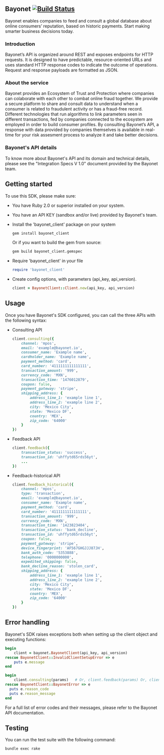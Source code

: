 ## Bayonet [![Build Status](https://travis-ci.org/Bayonet-Client/bayonet-ruby.svg?branch=master)](https://travis-ci.org/Bayonet-Client/bayonet-ruby)
Bayonet enables companies to feed and consult a global database about online consumers’ reputation, based on historic payments. Start making smarter business decisions today.

### Introduction
Bayonet’s API is organized around REST and exposes endpoints for HTTP requests. It is designed to have predictable, resource-oriented URLs and uses standard HTTP response codes to indicate the outcome of operations. Request and response payloads are formatted as JSON.

### About the service
Bayonet provides an Ecosystem of Trust and Protection where companies can colaborate with each other to combat online fraud together. We provide a secure platform to share and consult data to understand when a consumer is related to fraudulent activity or has a fraud-free record. Different technologies that run algorithms to link parameters seen in different transactions, fed by companies connected to the ecosystem are employed in order to build consumer profiles. By consulting Bayonet’s API, a response with data provided by companies themselves is available in real-time for your risk assesment process to analyze it and take better decisions.

### Bayonet's API details
To know more about Bayonet's API and its domain and technical details, please see the "Integration Specs V 1.0" document provided by the Bayonet team.

## Getting started
To use this SDK, please make sure:
  * You have Ruby 2.0 or superior installed on your system.
  * You have an API KEY (sandbox and/or live) provided by Bayonet's team.
  * Install the 'bayonet_client' package on your system
  
    ```sh
    gem install bayonet_client
    ```
    Or if you want to build the gem from source:
    
    ```sh
    gem build bayonet_client.gemspec
    ```
  * Require 'bayonet_client' in your file

    ```ruby
    require 'bayonet_client'
    ```
  * Create config options, with parameters (api_key, api_version).

    ```ruby
    client = BayonetClient::Client.new(api_key, api_version)
    ```
    
## Usage
Once you have Bayonet's SDK configured, you can call the three APIs with the following syntax:
  * Consulting API
  
    ```ruby
    client.consulting({
        channel: 'mpos',
        email: 'example@bayonet.io',
        consumer_name: 'Example name',
        cardholder_name: 'Example name',
        payment_method: 'card',
        card_number: '4111111111111111',
        transaction_amount: '999',
        currency_code: 'MXN',
        transaction_time: '1476012879',
        coupon: false,
        payment_gateway: 'stripe',
        shipping_address: {
            address_line_1: 'example line 1',
            address_line_2: 'example line 2',
            city: 'Mexico City',
            state: 'Mexico DF',
            country: 'MEX',
            zip_code: '64000'
        }
    })
    ```
  * Feedback API
  
    ```ruby
    client.feedback({
        transaction_status: 'success',
        transaction_id: 'uhffytd65rds56yt',
        ...
    })
    ```
  * Feedback-historical API
  
    ```ruby
    client.feedback_historical({
        channel: 'mpos',
        type: 'transaction',
        email: 'example@bayonet.io',
        consumer_name: 'Example name',
        payment_method: 'card',
        card_number: '4111111111111111',
        transaction_amount: '999',
        currency_code: 'MXN',
        transaction_time: '1423823404',
        transaction_status: 'bank_decline',
        transaction_id: 'uhffytd65rds56yt',
        coupon: false,
        payment_gateway: 'stripe',
        device_fingerprint: 'AF567GHGJJJ87JH',
        bank_auth_code: '5353888',
        telephone: '0000000000',
        expedited_shipping: false,
        bank_decline_reason: 'stolen_card',
        shipping_address: {
            address_line_1: 'example line 1',
            address_line_2: 'example line 2',
            city: 'Mexico City',
            state: 'Mexico DF',
            country: 'MEX',
            zip_code: '64000'
        }
    })
    ```
 
## Error handling
Bayonet's SDK raises exceptions both when setting up the client object and executing functions:
```ruby
begin
    client = bayonet.BayonetClient(api_key, api_version)
rescue BayonetClient::InvalidClientSetupError => e
    puts e.message
end
```

```ruby
begin
    client.consulting(params)   # Or, client.feedback(params) Or, client.feedback_historical(params)
rescue BayonetClient::BayonetError => e
  puts e.reason_code
  puts e.reason_message
end
```

For a full list of error codes and their messages, please refer to the Bayonet API documentation.

## Testing
You can run the test suite with the following command:
```sh
bundle exec rake
```
